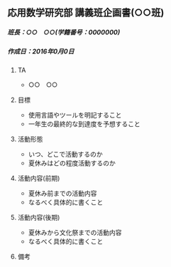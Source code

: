 ## 応用数学研究部 講義班企画書(○○班)
##### 班長：○○　○○(学籍番号：0000000)
##### 作成日：2016年0月0日

1. TA  
	* ○○　○○

2. 目標
	* 使用言語やツールを明記すること
	* 一年生の最終的な到達度を予想すること

3. 活動形態
	* いつ、どこで活動するのか
	* 夏休みはどの程度活動するのか

4. 活動内容(前期)
	* 夏休み前までの活動内容
	* なるべく具体的に書くこと

5. 活動内容(後期)
	* 夏休みから文化祭までの活動内容
	* なるべく具体的に書くこと

6. 備考